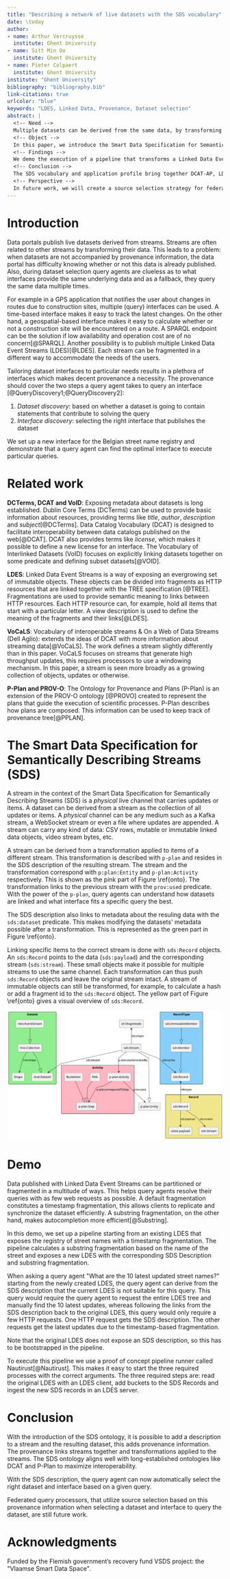 ```yaml
---
title: "Describing a network of live datasets with the SDS vocabulary"
date: \today
author:
- name: Arthur Vercruysse
  institute: Ghent University
- name: Sitt Min Oo
  institute: Ghent University
- name: Pieter Colpaert
  institute: Ghent University
institute: "Ghent University"
bibliography: "bibliography.bib"
link-citations: true
urlcolor: "blue"
keywords: "LDES, Linked Data, Provenance, Dataset selection"
abstract: |
  <!-- Need -->
  Multiple datasets can be derived from the same data, by transforming the objects on the incoming data stream. We want to give query processors transparency in how these datasets are related and what they contain.
  <!-- Object -->
  In this paper, we introduce the Smart Data Specification for Semantically Describing Streams (SDS) to annotate datasets with provenance information, describing the consumed stream and the applied transformations on that stream.
  <!-- Findings -->
  We demo the execution of a pipeline that transforms a Linked Data Event Stream and publishes the data in a different structure as described in the SDS description.
  <!-- Conclusion -->
  The SDS vocabulary and application profile bring together DCAT-AP, LDES and P-Plan.
  <!-- Perspective -->
  In future work, we will create a source selection strategy for federated query processors that take into account this provenance information when selecting a dataset and interface to query the dataset. 
---
```


# Introduction

Data portals publish live datasets derived from streams. Streams are often related to other streams by transforming their data. This leads to a problem: when datasets are not accompanied by provenance information, the data portal has difficulty knowing whether or not this data is already published. Also, during dataset selection query agents are clueless as to what interfaces provide the same underlying data and as a fallback, they query the same data multiple times. 

For example in a GPS application that notifies the user about changes in routes due to construction sites, multiple (query) interfaces can be used. 
A time-based interface makes it easy to track the latest changes. 
On the other hand, a geospatial-based interface makes it easy to calculate whether or not a construction site will be encountered on a route.
A SPARQL endpoint can be the solution if low availability and operation cost are of no concern[@SPARQL].
Another possibility is to publish multiple Linked Data Event Streams (LDES)[@LDES].
Each stream can be fragmented in a different way to accommodate the needs of the users. 

<!-- helps the query agent understand that the datasets contain the same data and that the geospatial interface will be more efficient for this application. -->
Tailoring dataset interfaces to particular needs results in a plethora of interfaces which makes decent provenance a necessity.
The provenance should cover the two steps a query agent takes to query an interface [@QueryDiscovery1;@QueryDiscovery2]:  

1. _Dataset discovery_: based on whether a dataset is going to contain statements that contribute to solving the query
2. _Interface discovery_: selecting the right interface that publishes the dataset

We set up a new interface for the Belgian street name registry and demonstrate that a query agent can find the optimal interface to execute particular queries.


# Related work

**DCTerms, DCAT and VoID**: Exposing metadata about datasets is long established. Dublin Core Terms (DCTerms) can be used to provide basic information about resources, providing terms like _title_, _author_, _description_ and _subject_[@DCTerms]. Data Catalog Vocabulary (DCAT) is designed to facilitate interoperability between data catalogs published on the web[@DCAT]. DCAT also provides terms like _license_, which makes it possible to define a new license for an interface. The Vocabulary of Interlinked Datasets (VoID) focuses on explicitly linking datasets together on some predicate and defining subset datasets[@VOID].

**LDES**: Linked Data Event Streams is a way of exposing an evergrowing set of immutable objects. These objects can be divided into fragments as HTTP resources that are linked together with the TREE specification [@TREE]. Fragmentations are used to provide semantic meaning to links between HTTP resources. Each HTTP resource can, for example, hold all items that start with a particular letter. A view description is used to define the meaning of the fragments and their links[@LDES].   <!-- this is a reference to LDES paper -->

**VoCaLS**: Vocabulary of interoperable streams & On a Web of Data Streams (Dell Aglio): extends the ideas of DCAT with more information about streaming data[@VoCaLS]. The work defines a stream slightly differently than in this paper. VoCaLS focuses on streams that generate high throughput updates, this requires processors to use a windowing mechanism. In this paper, a stream is seen more broadly as a growing collection of objects, updates or otherwise.

**P-Plan and PROV-O**: The Ontology for Provenance and Plans (P-Plan) is an extension of the PROV-O ontology [@PROVO] created to represent the plans that guide the execution of scientific processes. P-Plan describes how plans are composed. This information can be used to keep track of provenance tree[@PPLAN].

# The Smart Data Specification for Semantically Describing Streams (SDS)

<!--stream is een live kanaal met updates, de dataset is dan het geheel van alle updates samen-->
A stream in the context of the Smart Data Specification for Semantically Describing Streams (SDS) is a _physical_ live channel that carries updates or items. A dataset can be derived from a stream as the collection of all updates or items. A _physical_ channel can be any medium such as a Kafka stream, a WebSocket stream or even a file where updates are appended. A stream can carry any kind of data: CSV rows, mutable or immutable linked data objects, video stream bytes, etc.

<!--een stream kan gemaakt worden van een andere stream na een transformatie. Deze transformatie wordt omschreven in de SDS description. Zo kan je informatie vinden over de net gevonden stream (stub naar source selection in query agents)-->
A stream can be derived from a transformation applied to items of a different stream. This transformation is described with `p-plan` and resides in the SDS description of the resulting stream. The stream and the transformation correspond with `p:plan:Entity` and `p-plan:Activity` respectively. This is shown as the pink part of Figure \ref{onto}. The transformation links to the previous stream with the `prov:used` predicate.
With the power of the `p-plan`, query agents can understand how datasets are linked and what interface fits a specific query the best.

<!--sds dataset verwijst naar metadata over de dataset dat opgebouwd wordt door deze stream-->
The SDS description also links to metadata about the resuling data with the `sds:dataset` predicate. This makes modifying the datasets' metadata possible after a transformation. This is represented as the green part in Figure \ref{onto}. 

<!--sds Record zijn objecten dat dataset objecten verbinden aan de huidige stream. Nuttig want dan kan je met een transformatie (meta)data toevoegen aan sds Record, maar niet aan de dataset. (stub bucketization)-->
<!--   push only data structure: je kan informatie over meerdere streams op dezelfde push only data structure zetten, zoals gewoon appenden naar een file-->
Linking specific items to the correct stream is done with `sds:Record` objects. An `sds:Record` points to the data (`sds:payload`) and the corresponding stream (`sds:stream`). These small objects make it possible for multiple streams to use the same channel. Each transformation can thus push `sds:Record` objects and leave the original stream intact. A stream of immutable objects can still be transformed, for example, to calculate a hash or add a fragment id to the `sds:Record` object. The yellow part of Figure \ref{onto} gives a visual overview of `sds:Record`.

<!--  Figuurtje ofzo met de ontology -->
![SDS Ontology\label{onto}](./ontology.png)


# Demo

Data published with Linked Data Event Streams can be partitioned or fragmented in a multitude of ways. This helps query agents resolve their queries with as few web requests as possible. A default fragmentation constitutes a timestamp fragmentation, this allows clients to replicate and synchronize the dataset efficiently. A substring fragmentation, on the other hand, makes autocompletion more efficient[@Substring].

In this demo, we set up a pipeline starting from an existing LDES that exposes the registry of street names with a timestamp fragmentation. The pipeline calculates a substring fragmentation based on the name of the street and exposes a new LDES with the corresponding SDS Description and substring fragmentation.

When asking a query agent "What are the 10 latest updated street names?" starting from the newly created LDES, the query agent can derive from the SDS description that the current LDES is not suitable for this query. This query would require the query agent to request the entire LDES tree and manually find the 10 latest updates, whereas following the links from the SDS description back to the original LDES, this query would only require a few HTTP requests. One HTTP request gets the SDS description. The other requests get the latest updates due to the timestamp-based fragmentation. 

Note that the original LDES does not expose an SDS description, so this has to be bootstrapped in the pipeline.

To execute this pipeline we use a proof of concept pipeline runner called Nautirust[@Nautirust]. This makes it easy to start the three required processes with the correct arguments. The three required steps are: read the original LDES with an LDES client, add buckets to the SDS Records and ingest the new SDS records in an LDES server.


# Conclusion

With the introduction of the SDS ontology, it is possible to add a description to a stream and the resulting dataset, this adds provenance information. The provenance links streams together and transformations applied to the streams. The SDS ontology aligns well with long-established ontologies like DCAT and P-Plan to maximize interoperability.

With the SDS description, the query agent can now automatically select the right dataset and interface based on a given query.

Federated query processors, that utilize source selection based on this provenance information when selecting a dataset and interface to query the dataset, are still future work. 


# Acknowledgments

Funded by the Flemish government’s recovery fund VSDS project: the "Vlaamse Smart Data Space".

